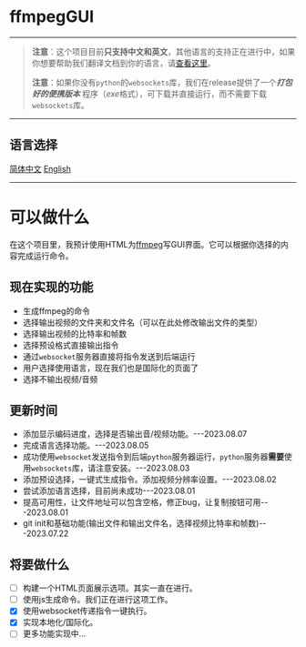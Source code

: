# ffmpegGUI

---

> **注意**：这个项目目前**只支持中文和英文**，其他语言的支持正在进行中，如果你想要帮助我们翻译文档到你的语言，请[查看这里](localisation.md)。
> 
> **注意**：如果你没有`python`的`websockets`库，我们在release提供了一个***打包好的便携版本*** 程序（*exe*格式），可下载并直接运行，而不需要下载`websockets`库。

---

## 语言选择
[简体中文](README_zh.md) [English](README.md)  

---

# 可以做什么
在这个项目里，我预计使用HTML为[ffmpeg](https:\\ffmpeg.org)写GUI界面。它可以根据你选择的内容完成运行命令。

## 现在实现的功能
- 生成ffmpeg的命令
- 选择输出视频的文件夹和文件名（可以在此处修改输出文件的类型）
- 选择输出视频的比特率和帧数
- 选择预设格式直接输出指令
- 通过`websocket`服务器直接将指令发送到后端运行
- 用户选择使用语言，现在我们也是国际化的页面了
- 选择不输出视频/音频

## 更新时间
- 添加显示编码进度，选择是否输出音/视频功能。---2023.08.07
- 完成语言选择功能。---2023.08.05
- 成功使用`websocket`发送指令到后端`python`服务器运行，`python`服务器**需要**使用`websockets`库，请注意安装。---2023.08.03
- 添加预设选择，一键式生成指令。添加视频分辨率设置。---2023.08.02
- 尝试添加语言选择，目前尚未成功---2023.08.01
- 提高可用性，让文件地址可以包含空格，修正bug，让复制按钮可用---2023.08.01
- git init和基础功能(输出文件和输出文件名，选择视频比特率和帧数)---2023.07.22

## 将要做什么
- [ ] 构建一个HTML页面展示选项。其实一直在进行。  
- [ ] 使用js生成命令。我们正在进行这项工作。  
- [x] 使用websocket传递指令一键执行。  
- [X] 实现本地化/国际化。  
- [ ] 更多功能实现中...  